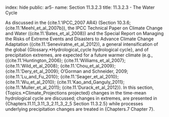 index: hide
public: ar5-
name: Section 11.3.2.3
title: 11.3.2.3 - The Water Cycle

As discussed in the {cite.1.'IPCC_2007 AR4} (Section 10.3.6; {cite.11.'Meehl_et_al_2007b}), the IPCC Technical Paper on Climate Change and Water ({cite.11.'Bates_et_al_2008}) and the Special Report on Managing the Risks of Extreme Events and Disasters to Advance Climate Change Adaptation ({cite.11.'Seneviratne_et_al_2012}), a general intensification of the global {Glossary.*Hydrological_cycle hydrological cycle}, and of precipitation extremes, are expected for a future warmer climate (e.g., ({cite.11.'Huntington_2006}; {cite.11.'Williams_et_al_2007}; {cite.11.'Wild_et_al_2008}; {cite.11.'Chou_et_al_2009}; {cite.11.'Dery_et_al_2009}; O’Gorman and Schneider, 2009; {cite.11.'Lu_and_Fu_2010}; {cite.11.'Seager_et_al_2010}; {cite.11.'Wu_et_al_2010}; {cite.11.'Kao_and_Ganguly_2011}; {cite.11.'Muller_et_al_2011}; {cite.11.'Durack_et_al_2012}). In this section, {Topics.*Climate_Projections projected} changes in the time-mean hydrological cycle are discussed; changes in extremes, are presented in {Chapters.11.11_3.11_3_2.11_3_2_5 Section 11.3.2.5} while processes underlying precipitation changes are treated in {Chapters.7 Chapter 7}.

